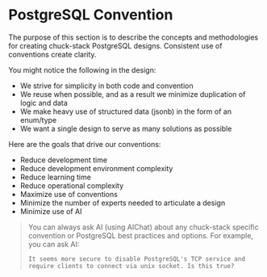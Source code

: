 # PostgreSQL Convention

The purpose of this section is to describe the concepts and methodologies for creating chuck-stack PostgreSQL designs. Consistent use of conventions create clarity.

You might notice the following in the design:

- We strive for simplicity in both code and convention
- We reuse when possible, and as a result we minimize duplication of logic and data
- We make heavy use of structured data (jsonb) in the form of an enum/type
- We want a single design to serve as many solutions as possible

Here are the goals that drive our conventions:

<!-- TODO: these bullets need improvement -->
- Reduce development time
- Reduce development environment complexity
- Reduce learning time
- Reduce operational complexity
- Maximize use of conventions
- Minimize the number of experts needed to articulate a design
- Minimize use of AI

> You can always ask AI (using AIChat) about any chuck-stack specific convention or PostgreSQL best practices and options. For example, you can ask AI:
>
>     It seems more secure to disable PostgreSQL's TCP service and require clients to connect via unix socket. Is this true?
